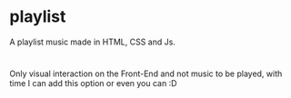 # playlist
A playlist music made in HTML, CSS and Js. 

#

Only visual interaction on the Front-End and not music to be played, with time I can add this option or even you can :D
